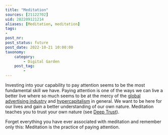 ```yaml
---
title: "Meditation"
sources: [21122702]
uid: 202209121214
aliases: [Meditation, meditation]
tags:
-
post_nr:
post_status: future
post_date: 2022-10-21 10:00:00
taxonomy:
    category:
        - Digital Garden
    post_tag:
        -
---
```


Investing into your capability to pay attention seems to be the most fundamental skill we have. Paying attention is one of the ways we can live a better live where so much seems to be at the mercy of the [global advertising industry](global-advertizing-industry.md) and [hypercapitalism](a-users-definition-of-hypercapitalism.md) in general. We want to be here for our lives and gain a better understanding of our own nature. Meditation teaches you to trust your own nature (see [Deep Trust](deep-trust.md)).

Forget everything you have ever associated with meditation and remember only this: Meditation is the practice of paying attention.